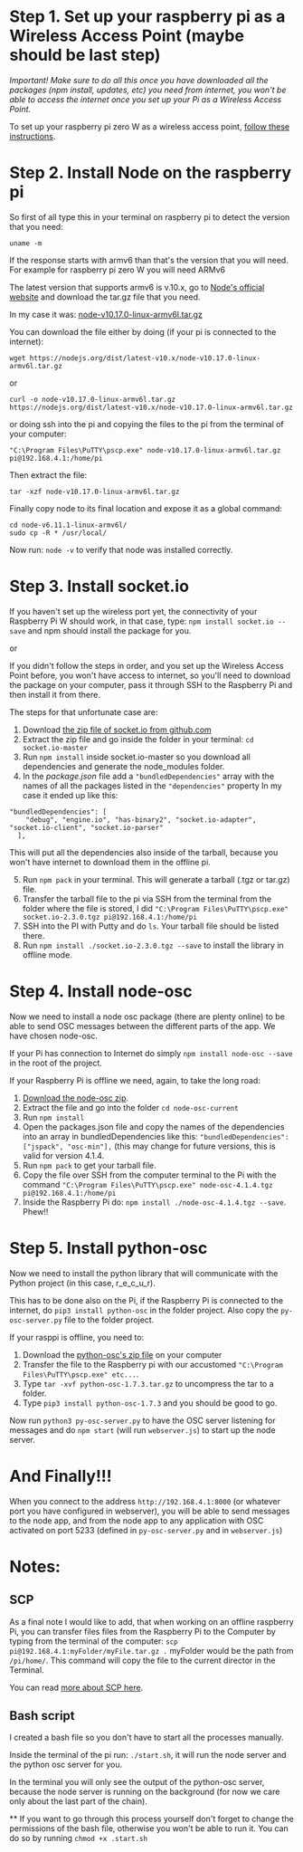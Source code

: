 # Step 1. Set up your raspberry pi as a Wireless Access Point (maybe should be last step)

_Important! Make sure to do all this once you have downloaded all the packages (npm install, updates, etc) you need from internet, you won't be able to access the internet once you set up your Pi as a Wireless Access Point._

To set up your raspberry pi zero W as a wireless access point, [follow these instructions](https://www.raspberrypi.org/documentation/configuration/wireless/access-point.md).

# Step 2. Install Node on the raspberry pi

So first of all type this in your terminal on raspberry pi to detect the version that you need:

`uname -m`

If the response starts with armv6 than that's the version that you will need. For example for raspberry pi zero W you will need ARMv6

The latest version that supports armv6 is v.10.x, go to [Node's official website](https://nodejs.org/en/download/releases/) and download the tar.gz file that you need.

In my case it was: [node-v10.17.0-linux-armv6l.tar.gz](https://nodejs.org/dist/latest-v10.x/node-v10.17.0-linux-armv6l.tar.gz)

You can download the file either by doing (if your pi is connected to the internet):

`wget https://nodejs.org/dist/latest-v10.x/node-v10.17.0-linux-armv6l.tar.gz`

or

`curl -o node-v10.17.0-linux-armv6l.tar.gz https://nodejs.org/dist/latest-v10.x/node-v10.17.0-linux-armv6l.tar.gz`

or doing ssh into the pi and copying the files to the pi from the terminal of your computer:

`"C:\Program Files\PuTTY\pscp.exe" node-v10.17.0-linux-armv6l.tar.gz pi@192.168.4.1:/home/pi`

Then extract the file:

`tar -xzf node-v10.17.0-linux-armv6l.tar.gz`

Finally copy node to its final location and expose it as a global command:

```
cd node-v6.11.1-linux-armv6l/
sudo cp -R * /usr/local/
```

Now run: `node -v` to verify that node was installed correctly.

# Step 3. Install socket.io

If you haven't set up the wireless port yet, the connectivity of your Raspberry Pi W should work, in that case, type:
`npm install socket.io --save` and npm should install the package for you.

or

If you didn't follow the steps in order, and you set up the Wireless Access Point before, you won't have access to internet, so you'll need to download the package on your computer, pass it through SSH to the Raspberry Pi and then install it from there.

The steps for that unfortunate case are:

1. Download [the zip file of socket.io from github.com](https://github.com/socketio/socket.io/)
2. Extract the zip file and go inside the folder in your terminal: `cd socket.io-master`
3. Run `npm install` inside socket.io-master so you download all dependencies and generate the node_modules folder.
4. In the _package.json_ file add a `"bundledDependencies"` array with the names of all the packages listed in the `"dependencies"` property
   In my case it ended up like this:

```
"bundledDependencies": [
    "debug", "engine.io", "has-binary2", "socket.io-adapter", "socket.io-client", "socket.io-parser"
  ],
```

This will put all the dependencies also inside of the tarball, because you won't have internet to download them in the offline pi.

5.  Run `npm pack` in your terminal. This will generate a tarball (.tgz or tar.gz) file.
6.  Transfer the tarball file to the pi via SSH from the terminal from the folder where the file is stored, I did `"C:\Program Files\PuTTY\pscp.exe" socket.io-2.3.0.tgz pi@192.168.4.1:/home/pi`
7.  SSH into the PI with Putty and do `ls`. Your tarball file should be listed there.
8.  Run `npm install ./socket.io-2.3.0.tgz --save` to install the library in offline mode.

# Step 4. Install node-osc

Now we need to install a node osc package (there are plenty online) to be able to send OSC messages between the different parts of the app. We have chosen node-osc.

If your Pi has connection to Internet do simply `npm install node-osc --save` in the root of the project.

If your Raspberry Pi is offline we need, again, to take the long road:

1. [Download the node-osc zip](https://github.com/MylesBorins/node-osc).
2. Extract the file and go into the folder `cd node-osc-current`
3. Run `npm install`
4. Open the packages.json file and copy the names of the dependencies into an array in bundledDependencies like this: `"bundledDependencies":["jspack", "osc-min"],` (this may change for future versions, this is valid for version 4.1.4.
5. Run `npm pack` to get your tarball file.
6. Copy the file over SSH from the computer terminal to the Pi with the command `"C:\Program Files\PuTTY\pscp.exe" node-osc-4.1.4.tgz pi@192.168.4.1:/home/pi`
7. Inside the Raspberry Pi do: `npm install ./node-osc-4.1.4.tgz --save`. Phew!!

# Step 5. Install python-osc

Now we need to install the python library that will communicate with the Python project (in this case, r_e_c_u_r).

This has to be done also on the Pi, if the Raspberry Pi is connected to the internet, do `pip3 install python-osc` in the folder project. Also copy the `py-osc-server.py` file to the folder project.

If your rasppi is offline, you need to:

1. Download the [python-osc's zip file](https://pypi.org/project/python-osc/#files) on your computer
2. Transfer the file to the Raspberry pi with our accustomed `"C:\Program Files\PuTTY\pscp.exe" etc...`.
3. Type `tar -xvf python-osc-1.7.3.tar.gz` to uncompress the tar to a folder.
4. Type `pip3 install python-osc-1.7.3` and you should be good to go.

Now run `python3 py-osc-server.py` to have the OSC server listening for messages and do `npm start` (will run `webserver.js`) to start up the node server.

# And Finally!!!

When you connect to the address `http://192.168.4.1:8000` (or whatever port you have configured in webserver), you will be able to send messages to the node app, and from the node app to any application with OSC activated on port 5233 (defined in `py-osc-server.py` and in `webserver.js`)

# Notes:

## SCP

As a final note I would like to add, that when working on an offline raspberry Pi, you can transfer files files from the Raspberry Pi to the Computer by typing from the terminal of the computer: `scp pi@192.168.4.1:myFolder/myFile.tar.gz .` myFolder would be the path from `/pi/home/`. This command will copy the file to the current director in the Terminal.

You can read [more about SCP
here](https://www.raspberrypi.org/documentation/remote-access/ssh/scp.md).

## Bash script

I created a bash file so you don't have to start all the processes manually.

Inside the terminal of the pi run: `./start.sh`, it will run the node server and the python osc server for you.

In the terminal you will only see the output of the python-osc server, because the node server is running on the background (for now we care only about the last part of the chain).

\*\* If you want to go through this process yourself don't forget to change the permissions of the bash file, otherwise you won't be able to run it. You can do so by running `chmod +x .start.sh`
